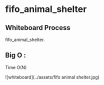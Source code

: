 # fifo_animal_shelter


## Whiteboard Process
fifo_animal_shelter.

## Big O :
Time O(N)

![whiteboard](../assets/fifo animal shelter.jpg)
